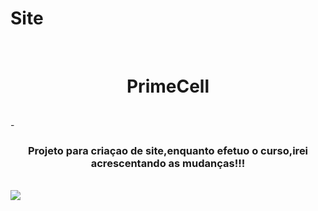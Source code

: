 # Site
<br>
<h1 align="center">PrimeCell</h1>
<br>
- <h3 align="center">Projeto para criaçao de site,enquanto efetuo o curso,irei acrescentando as mudanças!!!</h3>
<br>
<img src="https://raw.githubusercontent.com/welberma1a/SitePrime/main/img/capa%20readme.PNG">
